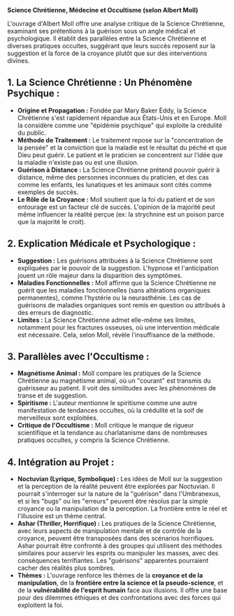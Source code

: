 **Science Chrétienne, Médecine et Occultisme (selon Albert Moll)**

L'ouvrage d'Albert Moll offre une analyse critique de la Science Chrétienne, examinant ses prétentions à la guérison sous un angle médical et psychologique. Il établit des parallèles entre la Science Chrétienne et diverses pratiques occultes, suggérant que leurs succès reposent sur la suggestion et la force de la croyance plutôt que sur des interventions divines.

## 1. La Science Chrétienne : Un Phénomène Psychique :

*   **Origine et Propagation :** Fondée par Mary Baker Eddy, la Science Chrétienne s'est rapidement répandue aux États-Unis et en Europe. Moll la considère comme une "épidémie psychique" qui exploite la crédulité du public.
*   **Méthode de Traitement :** Le traitement repose sur la "concentration de la pensée" et la conviction que la maladie est le résultat du péché et que Dieu peut guérir. Le patient et le praticien se concentrent sur l'idée que la maladie n'existe pas ou est une illusion.
*   **Guérison à Distance :** La Science Chrétienne prétend pouvoir guérir à distance, même des personnes inconnues du praticien, et des cas comme les enfants, les lunatiques et les animaux sont cités comme exemples de succès.
*   **Le Rôle de la Croyance :** Moll soutient que la foi du patient et de son entourage est un facteur clé de succès. L'opinion de la majorité peut même influencer la réalité perçue (ex: la strychnine est un poison parce que la majorité le croit).

## 2. Explication Médicale et Psychologique :

*   **Suggestion :** Les guérisons attribuées à la Science Chrétienne sont expliquées par le pouvoir de la suggestion. L'hypnose et l'anticipation jouent un rôle majeur dans la disparition des symptômes.
*   **Maladies Fonctionnelles :** Moll affirme que la Science Chrétienne ne guérit que les maladies fonctionnelles (sans altérations organiques permanentes), comme l'hystérie ou la neurasthénie. Les cas de guérisons de maladies organiques sont remis en question ou attribués à des erreurs de diagnostic.
*   **Limites :** La Science Chrétienne admet elle-même ses limites, notamment pour les fractures osseuses, où une intervention médicale est nécessaire. Cela, selon Moll, révèle l'insuffisance de la méthode.

## 3. Parallèles avec l'Occultisme :

*   **Magnétisme Animal :** Moll compare les pratiques de la Science Chrétienne au magnétisme animal, où un "courant" est transmis du guérisseur au patient. Il voit des similitudes avec les phénomènes de transe et de suggestion.
*   **Spiritisme :** L'auteur mentionne le spiritisme comme une autre manifestation de tendances occultes, où la crédulité et la soif de merveilleux sont exploitées.
*   **Critique de l'Occultisme :** Moll critique le manque de rigueur scientifique et la tendance au charlatanisme dans de nombreuses pratiques occultes, y compris la Science Chrétienne.

## 4. Intégration au Projet :

*   **Noctuvian (Lyrique, Symbolique) :** Les idées de Moll sur la suggestion et la perception de la réalité peuvent être explorées par Noctuvian. Il pourrait s'interroger sur la nature de la "guérison" dans l'Umbranexus, et si les "bugs" ou les "erreurs" peuvent être résolus par la simple croyance ou la manipulation de la perception. La frontière entre le réel et l'illusoire est un thème central.
*   **Ashar (Thriller, Horrifique) :** Les pratiques de la Science Chrétienne, avec leurs aspects de manipulation mentale et de contrôle de la croyance, peuvent être transposées dans des scénarios horrifiques. Ashar pourrait être confronté à des groupes qui utilisent des méthodes similaires pour asservir les esprits ou manipuler les masses, avec des conséquences terrifiantes. Les "guérisons" apparentes pourraient cacher des réalités plus sombres.
*   **Thèmes :** L'ouvrage renforce les thèmes de la **croyance et de la manipulation**, de la **frontière entre la science et la pseudo-science**, et de la **vulnérabilité de l'esprit humain** face aux illusions. Il offre une base pour des dilemmes éthiques et des confrontations avec des forces qui exploitent la foi.